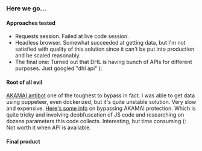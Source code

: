 ### Here we go...

#### Approaches tested
- Requests session. Failed at live code session.
- Headless browser. Somewhat succeeded at getting data, but I'm not satisfied with quality of this solution since it can't be put into production and be scaled reasonably.
- The final one: Turned out that DHL is having bunch of APIs for different purposes. Just googled "dhl api" (:

#### Root of all evil
 [AKAMAI antibot](https://www.akamai.com/) one of the toughest to bypass in fact. I was able to get data using puppeteer, even dockerized, but it's quite unstable solution. Very slow and expensive.
 [Here's some info](https://www.zenrows.com/blog/bypass-akamai#what-is-a-bot-detection-software) on bypassing AKAMAI protection. Which is quite tricky and involving deobfuscation of JS code and researching on dozens parameters this code collects. Interesting, but time consuming (: Not worth it when API is available.

#### Final product
